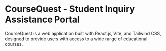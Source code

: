 # CourseQuest - Student Inquiry Assistance Portal

CourseQuest is a web application built with React.js, Vite, and Tailwind CSS, designed to provide users with access to a wide range of educational courses.
